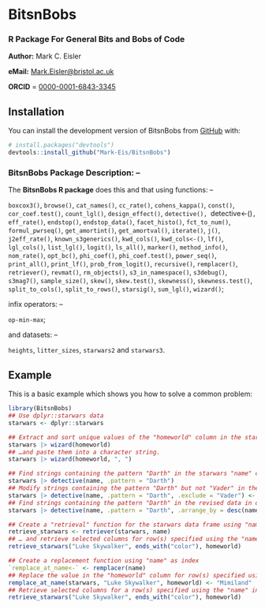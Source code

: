 
# BitsnBobs
### R Package For General Bits and Bobs of Code

**Author:** Mark C. Eisler

**eMail:** Mark.Eisler@bristol.ac.uk

**ORCID** = [0000-0001-6843-3345](https://orcid.org/0000-0001-6843-3345)

## Installation

You can install the development version of BitsnBobs from [GitHub](https://github.com/) with:

``` r
# install.packages("devtools")
devtools::install_github("Mark-Eis/BitsnBobs")
```
	
### BitsnBobs Package Description: –
The **BitsnBobs R package** does this and that using functions: –

`boxcox3()`, `browse()`, `cat_names()`, `cc_rate()`, `cohens_kappa()`, `const()`, `cor_coef.test()`, `count_lgl()`,
`design_effect()`, `detective(), `detective<-()`, eff_rate()`, `endstop()`, `endstop_data()`, `facet_histo()`,
`fct_to_num()`, `formul_pwrseq()`, `get_amortint()`, `get_amortval()`, `iterate()`, `j()`, `j2eff_rate()`,
`known_s3generics()`, `kwd_cols()`, `kwd_cols<-()`, `lf()`, `lgl_cols()`, `list_lgl()`, `logit()`, `ls_all()`,
`marker()`, `method_info()`, `nom_rate()`, `opt_bc()`, `phi_coef()`, `phi_coef.test()`, `power_seq()`, `print_all()`,
`print_lf()`, `prob_from_logit()`, `recursive()`, `remplacer()`, `retriever()`, `revmat()`, `rm_objects()`,
`s3_in_namespace()`, `s3debug()`, `s3mag7()`, `sample_size()`, `skew()`, `skew.test()`, `skewness()`, `skewness.test()`,
`split_to_cols()`, `split_to_rows()`, `starsig()`, `sum_lgl()`, `wizard()`;

infix operators: –

`op-min-max`;

and datasets: –

`heights`, `litter_sizes`, `starwars2` and `starwars3`.

## Example

This is a basic example which shows you how to solve a common problem:

``` r
library(BitsnBobs)
## Use dplyr::starwars data
starwars <- dplyr::starwars

## Extract and sort unique values of the "homeworld" column in the starwars data
starwars |> wizard(homeworld)
## …and paste them into a character string.
starwars |> wizard(homeworld, ", ")

## Find strings containing the pattern "Darth" in the starwars "name" column
starwars |> detective(name, .pattern = "Darth")
## Modify strings containing the pattern "Darth" but not "Vader" in the starwars "name" column
starwars |> detective(name, .pattern = "Darth", .exclude = "Vader") <- "Darth The First"
## Find strings containing the pattern "Darth" in the revised data in descending order
starwars |> detective(name, .pattern = "Darth", .arrange_by = desc(name))

## Create a "retrieval" function for the starwars data frame using "name" as index
retrieve_starwars <- retriever(starwars, name)
## … and retrieve selected columns for row(s) specified using the "name" index
retrieve_starwars("Luke Skywalker", ends_with("color"), homeworld)

## Create a replacement function using "name" as index
`remplace_at_name<-` <- remplacer(name)
## Replace the value in the "homeworld" column for row(s) specified using the "name" index
remplace_at_name(starwars, "Luke Skywalker", homeworld) <- "Mimiland"
## Retrieve selected columns for a row(s) specified using the "name" index
retrieve_starwars("Luke Skywalker", ends_with("color"), homeworld)
```


